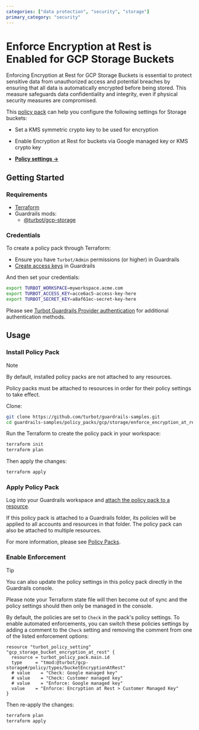 ```yaml
---
categories: ["data protection", "security", "storage"]
primary_category: "security"
---
```


# Enforce Encryption at Rest is Enabled for GCP Storage Buckets

Enforcing Encryption at Rest for GCP Storage Buckets is essential to protect sensitive data from unauthorized access and potential breaches by ensuring that all data is automatically encrypted before being stored. This measure safeguards data confidentiality and integrity, even if physical security measures are compromised.

This [policy pack](https://turbot.com/guardrails/docs/concepts/resources/policy-packs) can help you configure the following settings for Storage buckets:

- Set a KMS symmetric crypto key to be used for encryption
- Enable Encryption at Rest for buckets via Google managed key or KMS crypto key

- **[Policy settings →](https://hub-guardrails-turbot-com-git-development-turbot.vercel.app/policy-packs/gcp_storage_enforce_encryption_at_rest_is_enabled_for_buckets/settings)**

## Getting Started

### Requirements

- [Terraform](https://developer.hashicorp.com/terraform/install)
- Guardrails mods:
  - [@turbot/gcp-storage](https://hub-guardrails-turbot-com-git-development-turbot.vercel.app/mods/gcp/mods/gcp-storage)

### Credentials

To create a policy pack through Terraform:

- Ensure you have `Turbot/Admin` permissions (or higher) in Guardrails
- [Create access keys](https://turbot.com/guardrails/docs/guides/iam/access-keys#generate-a-new-guardrails-api-access-key) in Guardrails

And then set your credentials:

```sh
export TURBOT_WORKSPACE=myworkspace.acme.com
export TURBOT_ACCESS_KEY=acce6ac5-access-key-here
export TURBOT_SECRET_KEY=a8af61ec-secret-key-here
```

Please see [Turbot Guardrails Provider authentication](https://registry.terraform.io/providers/turbot/turbot/latest/docs#authentication) for additional authentication methods.

## Usage

### Install Policy Pack

> [!NOTE]
> By default, installed policy packs are not attached to any resources.
>
> Policy packs must be attached to resources in order for their policy settings to take effect.

Clone:

```sh
git clone https://github.com/turbot/guardrails-samples.git
cd guardrails-samples/policy_packs/gcp/storage/enforce_encryption_at_rest_is_enabled_for_buckets
```

Run the Terraform to create the policy pack in your workspace:

```sh
terraform init
terraform plan
```

Then apply the changes:

```sh
terraform apply
```

### Apply Policy Pack

Log into your Guardrails workspace and [attach the policy pack to a resource](https://turbot.com/guardrails/docs/guides/policy-packs#attach-a-policy-pack-to-a-resource).

If this policy pack is attached to a Guardrails folder, its policies will be applied to all accounts and resources in that folder. The policy pack can also be attached to multiple resources.

For more information, please see [Policy Packs](https://turbot.com/guardrails/docs/concepts/resources/policy-packs).

### Enable Enforcement

> [!TIP]
> You can also update the policy settings in this policy pack directly in the Guardrails console.
>
> Please note your Terraform state file will then become out of sync and the policy settings should then only be managed in the console.

By default, the policies are set to `Check` in the pack's policy settings. To enable automated enforcements, you can switch these policies settings by adding a comment to the `Check` setting and removing the comment from one of the listed enforcement options:

```hcl
resource "turbot_policy_setting" "gcp_storage_bucket_encryption_at_rest" {
  resource = turbot_policy_pack.main.id
  type     = "tmod:@turbot/gcp-storage#/policy/types/bucketEncryptionAtRest"
  # value    = "Check: Google managed key"
  # value    = "Check: Customer managed key"
  # value    = "Enforce: Google managed key"
  value    = "Enforce: Encryption at Rest > Customer Managed Key"
}
```

Then re-apply the changes:

```sh
terraform plan
terraform apply
```
